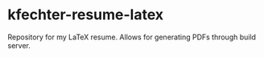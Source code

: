 # kfechter-resume-latex
Repository for my LaTeX resume. Allows for generating PDFs through build server.

